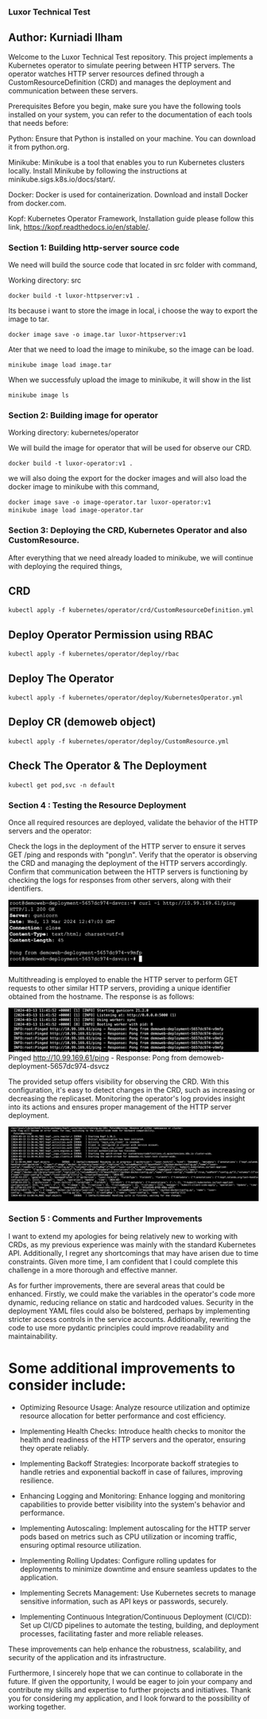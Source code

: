 ### Luxor Technical Test

## Author: Kurniadi Ilham

Welcome to the Luxor Technical Test repository. This project implements a Kubernetes operator to simulate peering between HTTP servers. The operator watches HTTP server resources defined through a CustomResourceDefinition (CRD) and manages the deployment and communication between these servers.

Prerequisites
Before you begin, make sure you have the following tools installed on your system, you can refer to the documentation of each tools that needs before:

Python: Ensure that Python is installed on your machine. You can download it from python.org.

Minikube: Minikube is a tool that enables you to run Kubernetes clusters locally. Install Minikube by following the instructions at minikube.sigs.k8s.io/docs/start/.

Docker: Docker is used for containerization. Download and install Docker from docker.com.

Kopf: Kubernetes Operator Framework, Installation guide please follow this link, https://kopf.readthedocs.io/en/stable/.


### Section 1: Building http-server source code

We need will build the source code that located in src folder with command,

Working directory: src

```console 
docker build -t luxor-httpserver:v1 .
```

Its because i want to store the image in local, i choose the way to export the image to tar.

```console 
docker image save -o image.tar luxor-httpserver:v1
```

Ater that we need to load the image to minikube, so the image can be load.

```console 
minikube image load image.tar
```

When we successfuly upload the image to minikube, it will show in the list

```console 
minikube image ls
```

### Section 2: Building image for operator 

Working directory: kubernetes/operator

We will build the image for operator that will be used for observe our CRD.

```console 
docker build -t luxor-operator:v1 .
```

we will also doing the export for the docker images and will also load the docker image to minikube with this command,

```console 
docker image save -o image-operator.tar luxor-operator:v1
minikube image load image-operator.tar
```

### Section 3: Deploying the CRD, Kubernetes Operator and also CustomResource.

After everything that we need already loaded to minikube, we will continue with deploying the required things,

## CRD

```console 
kubectl apply -f kubernetes/operator/crd/CustomResourceDefinition.yml
```

## Deploy Operator Permission using RBAC

```console 
kubectl apply -f kubernetes/operator/deploy/rbac
```

## Deploy The Operator

```console 
kubectl apply -f kubernetes/operator/deploy/KubernetesOperator.yml
```

## Deploy CR (demoweb object)

```console 
kubectl apply -f kubernetes/operator/deploy/CustomResource.yml
```

## Check The Operator & The Deployment

```console 
kubectl get pod,svc -n default
```

### Section 4 :  Testing the Resource Deployment

Once all required resources are deployed, validate the behavior of the HTTP servers and the operator:

Check the logs in the deployment of the HTTP server to ensure it serves GET /ping and responds with "pong\n".
Verify that the operator is observing the CRD and managing the deployment of the HTTP servers accordingly.
Confirm that communication between the HTTP servers is functioning by checking the logs for responses from other servers, along with their identifiers.

![Alt text](image-5.png)

Multithreading is employed to enable the HTTP server to perform GET requests to other similar HTTP servers, providing a unique identifier obtained from the hostname. The response is as follows:

![Alt text](image-6.png)
Pinged http://10.99.169.61/ping - Response: Pong from demoweb-deployment-5657dc974-dsvcz

The provided setup offers visibility for observing the CRD. With this configuration, it's easy to detect changes in the CRD, such as increasing or decreasing the replicaset. Monitoring the operator's log provides insight into its actions and ensures proper management of the HTTP server deployment.

![Alt text](image-7.png)

### Section 5 : Comments and Further Improvements

 I want to extend my apologies for being relatively new to working with CRDs, as my previous experience was mainly with the standard Kubernetes API. Additionally, I regret any shortcomings that may have arisen due to time constraints. Given more time, I am confident that I could complete this challenge in a more thorough and effective manner.

 As for further improvements, there are several areas that could be enhanced. Firstly, we could make the variables in the operator's code more dynamic, reducing reliance on static and hardcoded values. Security in the deployment YAML files could also be bolstered, perhaps by implementing stricter access controls in the service accounts. Additionally, rewriting the code to use more pydantic principles could improve readability and maintainability.

# Some additional improvements to consider include:

- Optimizing Resource Usage: Analyze resource utilization and optimize resource allocation for better performance and cost efficiency.

- Implementing Health Checks: Introduce health checks to monitor the health and readiness of the HTTP servers and the operator, ensuring they operate reliably.

- Implementing Backoff Strategies: Incorporate backoff strategies to handle retries and exponential backoff in case of failures, improving resilience.

- Enhancing Logging and Monitoring: Enhance logging and monitoring capabilities to provide better visibility into the system's behavior and performance.

- Implementing Autoscaling: Implement autoscaling for the HTTP server pods based on metrics such as CPU utilization or incoming traffic, ensuring optimal resource utilization.

- Implementing Rolling Updates: Configure rolling updates for deployments to minimize downtime and ensure seamless updates to the application.

- Implementing Secrets Management: Use Kubernetes secrets to manage sensitive information, such as API keys or passwords, securely.

- Implementing Continuous Integration/Continuous Deployment (CI/CD): Set up CI/CD pipelines to automate the testing, building, and deployment processes, facilitating faster and more reliable releases.


These improvements can help enhance the robustness, scalability, and security of the application and its infrastructure.







 Furthermore, I sincerely hope that we can continue to collaborate in the future. If given the opportunity, I would be eager to join your company and contribute my skills and expertise to further projects and initiatives. Thank you for considering my application, and I look forward to the possibility of working together.